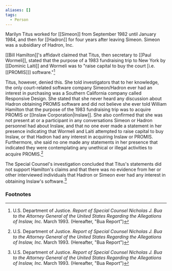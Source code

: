 ```yaml
---
aliases: []
tags:
  - Person
---
```

Marilyn Titus worked for [[Simeon]] from September 1982 until January 1984, and then for [[Hadron]] for four years after leaving Simeon. Simeon was a subsidiary of Hadron, Inc.

[[Bill Hamilton]]'s affidavit claimed that Titus, then secretary to [[Paul Wormeli]], stated that the purpose of a 1983 fundraising trip to New York by [[Dominic Laiti]] and Wormeli was to "raise capital to buy the court [i.e. [[PROMIS]]] software."[^1]

Titus, however, denied this. She told investigators that to her knowledge, the only court-related software company Simeon/Hadron ever had an interest in purchasing was a Southern California company called Responsive Design. She stated that she never heard any discussion about Hadron obtaining PROMIS software and did not believe she ever told William Hamilton that the purpose of the 1983 fundraising trip was to acquire PROMIS or [[Inslaw Corporation|Inslaw]]. She also confirmed that she was not present at or a participant in any conversations Simeon or Hadron personnel had about Inslaw, and that no one ever made a statement in her presence indicating that Wormeli and Laiti attempted to raise capital to buy Inslaw, or that Hadron had any interest in acquiring Inslaw or PROMIS. Furthermore, she said no one made any statements in her presence that indicated they were contemplating any unethical or illegal activities to acquire PROMIS.[^1]

The Special Counsel's investigation concluded that Titus's statements did not support Hamilton's claims and that there was no evidence from her or other interviewed individuals that Hadron or Simeon ever had any interest in obtaining Inslaw's software.[^1]

### Footnotes

[^1]: U.S. Department of Justice. *Report of Special Counsel Nicholas J. Bua to the Attorney General of the United States Regarding the Allegations of Inslaw, Inc.* March 1993. (Hereafter, "Bua Report")